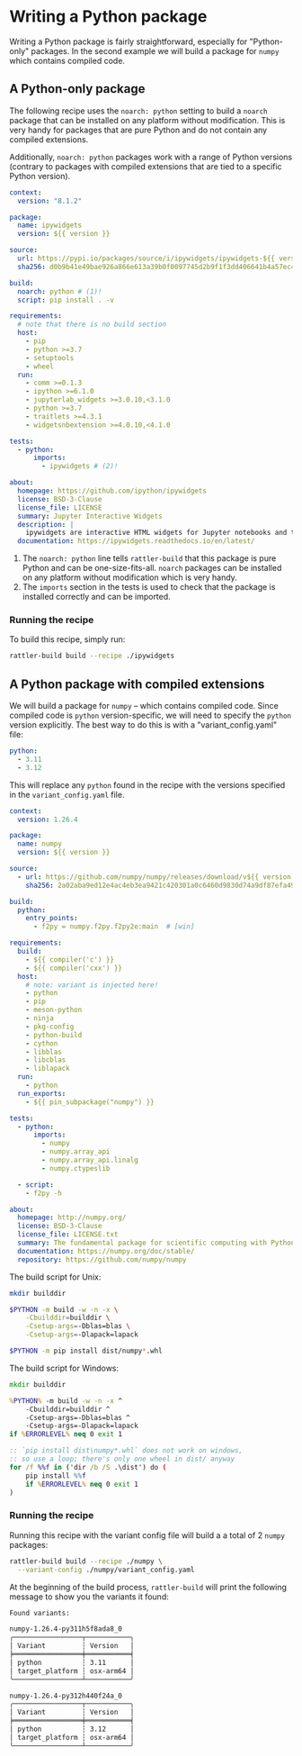 # Writing a Python package

Writing a Python package is fairly straightforward, especially for "Python-only" packages.
In the second example we will build a package for `numpy` which contains compiled code.

## A Python-only package
The following recipe uses the `noarch: python` setting to build a `noarch` package that can be installed on any platform without modification.
This is very handy for packages that are pure Python and do not contain any compiled extensions.

Additionally, `noarch: python` packages work with a range of Python versions (contrary to packages with compiled extensions that are tied to a specific Python version).


```yaml title="recipe.yaml"
context:
  version: "8.1.2"

package:
  name: ipywidgets
  version: ${{ version }}

source:
  url: https://pypi.io/packages/source/i/ipywidgets/ipywidgets-${{ version }}.tar.gz
  sha256: d0b9b41e49bae926a866e613a39b0f0097745d2b9f1f3dd406641b4a57ec42c9

build:
  noarch: python # (1)!
  script: pip install . -v

requirements:
  # note that there is no build section
  host:
    - pip
    - python >=3.7
    - setuptools
    - wheel
  run:
    - comm >=0.1.3
    - ipython >=6.1.0
    - jupyterlab_widgets >=3.0.10,<3.1.0
    - python >=3.7
    - traitlets >=4.3.1
    - widgetsnbextension >=4.0.10,<4.1.0

tests:
  - python:
      imports:
        - ipywidgets # (2)!

about:
  homepage: https://github.com/ipython/ipywidgets
  license: BSD-3-Clause
  license_file: LICENSE
  summary: Jupyter Interactive Widgets
  description: |
    ipywidgets are interactive HTML widgets for Jupyter notebooks and the IPython kernel.
  documentation: https://ipywidgets.readthedocs.io/en/latest/
```

1. The `noarch: python` line tells `rattler-build` that this package is pure
   Python and can be one-size-fits-all. `noarch` packages can be installed on any
   platform without modification which is very handy.
2. The `imports` section in the tests is used to check that the package is
   installed correctly and can be imported.

### Running the recipe
To build this recipe, simply run:

```bash
rattler-build build --recipe ./ipywidgets
```

## A Python package with compiled extensions

We will build a package for `numpy` – which contains compiled code.
Since compiled code is `python` version-specific, we will need to specify the `python` version explicitly.
The best way to do this is with a "variant_config.yaml" file:

```yaml title="variant_config.yaml"
python:
  - 3.11
  - 3.12
```

This will replace any `python` found in the recipe with the versions specified in the `variant_config.yaml` file.

```yaml title="recipe.yaml"
context:
  version: 1.26.4

package:
  name: numpy
  version: ${{ version }}

source:
  - url: https://github.com/numpy/numpy/releases/download/v${{ version }}/numpy-${{ version }}.tar.gz
    sha256: 2a02aba9ed12e4ac4eb3ea9421c420301a0c6460d9830d74a9df87efa4912010

build:
  python:
    entry_points:
      - f2py = numpy.f2py.f2py2e:main  # [win]

requirements:
  build:
    - ${{ compiler('c') }}
    - ${{ compiler('cxx') }}
  host:
    # note: variant is injected here!
    - python
    - pip
    - meson-python
    - ninja
    - pkg-config
    - python-build
    - cython
    - libblas
    - libcblas
    - liblapack
  run:
    - python
  run_exports:
    - ${{ pin_subpackage("numpy") }}

tests:
  - python:
      imports:
        - numpy
        - numpy.array_api
        - numpy.array_api.linalg
        - numpy.ctypeslib

  - script:
    - f2py -h

about:
  homepage: http://numpy.org/
  license: BSD-3-Clause
  license_file: LICENSE.txt
  summary: The fundamental package for scientific computing with Python.
  documentation: https://numpy.org/doc/stable/
  repository: https://github.com/numpy/numpy
```

The build script for Unix:

```bash title="build.sh"
mkdir builddir

$PYTHON -m build -w -n -x \
    -Cbuilddir=builddir \
    -Csetup-args=-Dblas=blas \
    -Csetup-args=-Dlapack=lapack

$PYTHON -m pip install dist/numpy*.whl
```

The build script for Windows:

```bat title="build.bat"
mkdir builddir

%PYTHON% -m build -w -n -x ^
    -Cbuilddir=builddir ^
    -Csetup-args=-Dblas=blas ^
    -Csetup-args=-Dlapack=lapack
if %ERRORLEVEL% neq 0 exit 1

:: `pip install dist\numpy*.whl` does not work on windows,
:: so use a loop; there's only one wheel in dist/ anyway
for /f %%f in ('dir /b /S .\dist') do (
    pip install %%f
    if %ERRORLEVEL% neq 0 exit 1
)
```

### Running the recipe
Running this recipe with the variant config file will build a a total of 2 `numpy` packages:

```bash
rattler-build build --recipe ./numpy \
  --variant-config ./numpy/variant_config.yaml
```

At the beginning of the build process, `rattler-build` will print the following message to show you the variants it found:

```txt
Found variants:

numpy-1.26.4-py311h5f8ada8_0
╭─────────────────┬───────────╮
│ Variant         ┆ Version   │
╞═════════════════╪═══════════╡
│ python          ┆ 3.11      │
│ target_platform ┆ osx-arm64 │
╰─────────────────┴───────────╯

numpy-1.26.4-py312h440f24a_0
╭─────────────────┬───────────╮
│ Variant         ┆ Version   │
╞═════════════════╪═══════════╡
│ python          ┆ 3.12      │
│ target_platform ┆ osx-arm64 │
╰─────────────────┴───────────╯
```
